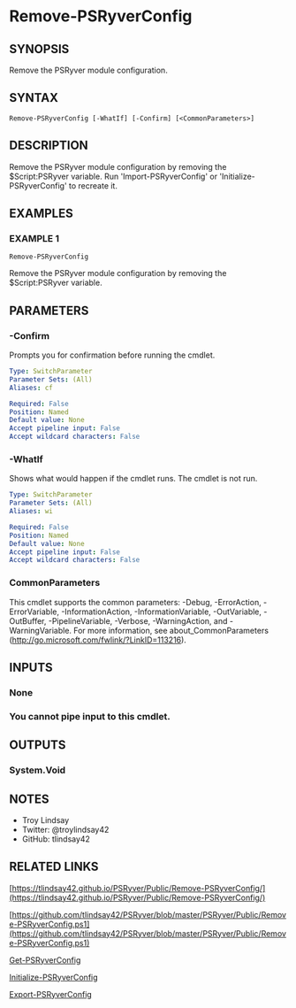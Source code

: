 # Remove-PSRyverConfig

## SYNOPSIS
Remove the PSRyver module configuration.

## SYNTAX

```
Remove-PSRyverConfig [-WhatIf] [-Confirm] [<CommonParameters>]
```

## DESCRIPTION
Remove the PSRyver module configuration by removing the $Script:PSRyver
variable. 
Run 'Import-PSRyverConfig' or 'Initialize-PSRyverConfig' to
recreate it.

## EXAMPLES

### EXAMPLE 1
```
Remove-PSRyverConfig
```

Remove the PSRyver module configuration by removing the $Script:PSRyver
variable.

## PARAMETERS

### -Confirm
Prompts you for confirmation before running the cmdlet.

```yaml
Type: SwitchParameter
Parameter Sets: (All)
Aliases: cf

Required: False
Position: Named
Default value: None
Accept pipeline input: False
Accept wildcard characters: False
```

### -WhatIf
Shows what would happen if the cmdlet runs.
The cmdlet is not run.

```yaml
Type: SwitchParameter
Parameter Sets: (All)
Aliases: wi

Required: False
Position: Named
Default value: None
Accept pipeline input: False
Accept wildcard characters: False
```

### CommonParameters
This cmdlet supports the common parameters: -Debug, -ErrorAction, -ErrorVariable, -InformationAction, -InformationVariable, -OutVariable, -OutBuffer, -PipelineVariable, -Verbose, -WarningAction, and -WarningVariable.
For more information, see about_CommonParameters (http://go.microsoft.com/fwlink/?LinkID=113216).

## INPUTS

### None
###     You cannot pipe input to this cmdlet.
## OUTPUTS

### System.Void
## NOTES
- Troy Lindsay
- Twitter: @troylindsay42
- GitHub: tlindsay42

## RELATED LINKS

[https://tlindsay42.github.io/PSRyver/Public/Remove-PSRyverConfig/](https://tlindsay42.github.io/PSRyver/Public/Remove-PSRyverConfig/)

[https://github.com/tlindsay42/PSRyver/blob/master/PSRyver/Public/Remove-PSRyverConfig.ps1](https://github.com/tlindsay42/PSRyver/blob/master/PSRyver/Public/Remove-PSRyverConfig.ps1)

[Get-PSRyverConfig]()

[Initialize-PSRyverConfig]()

[Export-PSRyverConfig]()

